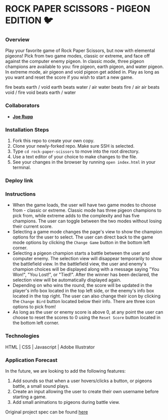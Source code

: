 # ROCK PAPER SCISSORS - PIGEON EDITION 🐦

### Overview
Play your favorite game of Rock Paper Scissors, but now with elemental pigeons! Pick from two game modes, classic or extreme, and face off against the computer enemy pigeon. In classic mode, three pigeon champions are available to you: fire pigeon, earth pigeon, and water pigeon. In extreme mode, air pigeon and void pigeon get added in. Play as long as you want and reset the score if you wish to start a new game.

fire beats earth / void
earth beats water / air
water beats fire / air
air beats void / fire
void beats earth / water

### Collaborators
- [**Joe Rupp**](https://github.com/JoeRupp)

### Installation Steps
1. Fork this repo to create your own copy.
2. Clone your newly-forked repo. Make sure SSH is selected.
3. Type `cd rock-paper-scissors` to move into the root directory.
4. Use a text editor of your choice to make changes to the file.
5. See your changes in the browser by running `open index.html` in your terminal.

### Deploy link
<To be updated later>

### Instructions
 - When the game loads, the user will have two game modes to choose from - classic or extreme. Classic mode has three pigeon champions to pick from, while extreme adds to the complexity and has five champions. The user can toggle between the two modes without losing their current score.
 - Selecting a game mode changes the page's view to show the champion options for the user to select. The user can direct back to the game mode options by clicking the `Change Game` button in the bottom left corner.
 - Selecting a pigeon champion starts a battle between the user and computer enemy. The selection view will disappear temporarily to show the battlefield view. In the battlefield view, the user and enemy's champion choices will be displayed along with a message saying "You Won!", "You Lost!", or "Tied!". After the winner has been declared, the selection view will be automatically displayed again.
 - Depending on who wins the round, the score will be updated in the player's info box located in the top left side, or the enemy's info box located in the top right. The user can also change their icon by clicking the `Change Bird` button located below their info. There are three icon options to pick from!
 - As long as the user or enemy score is above 0, at any point the user can choose to reset the scores to 0 using the `Reset Score` button located in the bottom left corner.

### Technologies
HTML | CSS | Javascript | Adobe Illustrator

### Application Forecast
In the future, we are looking to add the following features:

1. Add sounds so that when a user hovers/clicks a button, or pigeons battle, a small sound plays.
2. Create an input allowing the user to create their own username before starting a game.
3. Add small animations to pigeons during battle view.

Original project spec can be found [here](https://frontend.turing.edu/projects/module-1/rock-paper-scissors-solo.html)
